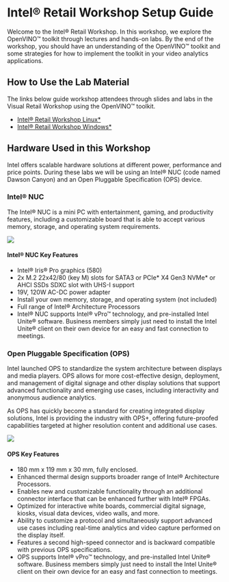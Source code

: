 # Intel® Retail Workshop Setup Guide
Welcome to the Intel® Retail Workshop. In this workshop, we explore the OpenVINO™ toolkit through lectures and hands-on labs. By the end of the workshop, you should have an understanding of the OpenVINO™ toolkit and some strategies for how to implement the toolkit in your video analytics applications.
## How to Use the Lab Material
The links below guide workshop attendees through slides and labs in the Visual Retail Workshop using the OpenVINO™ toolkit.
- [Intel® Retail Workshop Linux\*](https://github.com/SSG-DRD-IOT/intel_retail_workshop/tree/lab-retail-workshop-linux)
-  [Intel® Retail Workshop Windows\*](https://github.com/SSG-DRD-IOT/intel_retail_workshop/tree/lab-retail-workshop-windows)

## Hardware Used in this Workshop
Intel offers scalable hardware solutions at different power, performance and price points. During these labs we will be using an Intel® NUC (code named Dawson Canyon) and an Open Pluggable Specification (OPS) device.

### Intel® NUC                    
The Intel® NUC is a mini PC with entertainment, gaming, and productivity features, including a customizable board that is able to accept various memory, storage, and operating system requirements.

![](./NUC.jpg)

#### Intel® NUC Key Features
- Intel® Iris® Pro graphics (580)
- 2x M.2 22x42/80 (key M) slots for SATA3 or PCIe\* X4 Gen3 NVMe\* or AHCI SSDs
SDXC slot with UHS-I support
- 19V, 120W  AC-DC power adapter
- Install your own memory, storage, and operating system (not included)
- Full range of Intel® Architecture Processors
- Intel® NUC supports Intel® vPro™ technology, and pre-installed Intel Unite® software. Business members simply just need to install the Intel Unite® client on their own device for an easy and fast connection to meetings.

### Open Pluggable Specification (OPS)                                               
Intel launched OPS to standardize the system architecture between displays and media players. OPS allows for more cost-effective design, deployment, and management of digital signage and other display solutions that support advanced functionality and emerging use cases, including interactivity and anonymous audience analytics.

As OPS has quickly become a standard for creating integrated display solutions, Intel is providing the industry with OPS+, offering future-proofed capabilities targeted at higher resolution content and additional use cases.

![](./opsdevice.png)

#### OPS Key Features
- 180 mm x 119 mm x 30 mm, fully enclosed.
- Enhanced thermal design supports broader range of Intel® Architecture Processors.
- Enables new and customizable functionality through an additional connector interface that can be enhanced further with Intel® FPGAs.
- Optimized for interactive white boards, commercial digital signage, kiosks, visual data devices, video walls, and more.
- Ability to customize a protocol and simultaneously support advanced use cases including real-time analytics and video capture performed on the display itself.
- Features a second high-speed connector and is backward compatible with previous OPS specifications.
- OPS supports Intel® vPro™ technology, and pre-installed Intel Unite® software. Business members simply just need to install the Intel Unite® client on their own device for an easy and fast connection to meetings.
